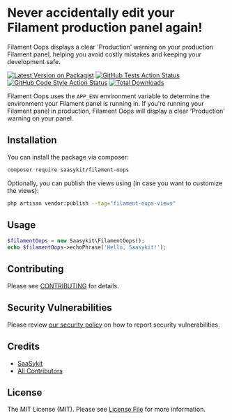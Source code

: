 # Never accidentally edit your Filament production panel again!

Filament Oops displays a clear 'Production' warning on your production Filament panel, helping you avoid costly mistakes and keeping your development safe.

[![Latest Version on Packagist](https://img.shields.io/packagist/v/saasykit/filament-oops.svg?style=flat-square)](https://packagist.org/packages/saasykit/filament-oops)
[![GitHub Tests Action Status](https://img.shields.io/github/actions/workflow/status/saasykit/filament-oops/run-tests.yml?branch=main&label=tests&style=flat-square)](https://github.com/saasykit/filament-oops/actions?query=workflow%3Arun-tests+branch%3Amain)
[![GitHub Code Style Action Status](https://img.shields.io/github/actions/workflow/status/saasykit/filament-oops/fix-php-code-styling.yml?branch=main&label=code%20style&style=flat-square)](https://github.com/saasykit/filament-oops/actions?query=workflow%3A"Fix+PHP+code+styling"+branch%3Amain)
[![Total Downloads](https://img.shields.io/packagist/dt/saasykit/filament-oops.svg?style=flat-square)](https://packagist.org/packages/saasykit/filament-oops)


Filament Oops uses the `APP_ENV` environment variable to determine the environment your Filament panel is running in. If you're running your Filament panel in production, Filament Oops will display a clear 'Production' warning on your panel.



## Installation

You can install the package via composer:

```bash
composer require saasykit/filament-oops
```

Optionally, you can publish the views using (in case you want to customize the views):

```bash
php artisan vendor:publish --tag="filament-oops-views"
```

## Usage

```php
$filamentOops = new Saasykit\FilamentOops();
echo $filamentOops->echoPhrase('Hello, Saasykit!');
```

## Contributing

Please see [CONTRIBUTING](.github/CONTRIBUTING.md) for details.

## Security Vulnerabilities

Please review [our security policy](../../security/policy) on how to report security vulnerabilities.

## Credits

- [SaaSykit](https://github.com/aswilam)
- [All Contributors](../../contributors)

## License

The MIT License (MIT). Please see [License File](LICENSE.md) for more information.
